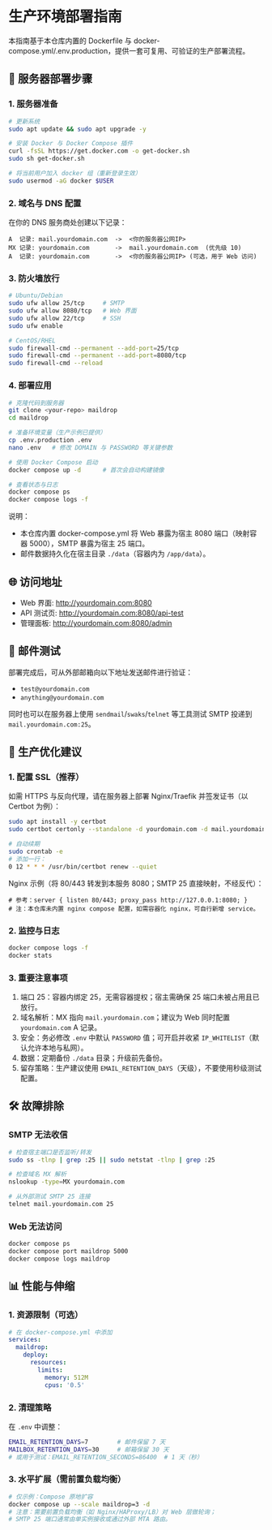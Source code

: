 # 生产环境部署指南

本指南基于本仓库内置的 Dockerfile 与 docker-compose.yml/.env.production，提供一套可复用、可验证的生产部署流程。

## 🚀 服务器部署步骤

### 1. 服务器准备
```bash
# 更新系统
sudo apt update && sudo apt upgrade -y

# 安装 Docker 与 Docker Compose 插件
curl -fsSL https://get.docker.com -o get-docker.sh
sudo sh get-docker.sh

# 将当前用户加入 docker 组（重新登录生效）
sudo usermod -aG docker $USER
```

### 2. 域名与 DNS 配置
在你的 DNS 服务商处创建以下记录：
```
A  记录: mail.yourdomain.com  ->  <你的服务器公网IP>
MX 记录: yourdomain.com       ->  mail.yourdomain.com  (优先级 10)
A  记录: yourdomain.com       ->  <你的服务器公网IP> (可选，用于 Web 访问)
```

### 3. 防火墙放行
```bash
# Ubuntu/Debian
sudo ufw allow 25/tcp     # SMTP
sudo ufw allow 8080/tcp   # Web 界面
sudo ufw allow 22/tcp     # SSH
sudo ufw enable

# CentOS/RHEL
sudo firewall-cmd --permanent --add-port=25/tcp
sudo firewall-cmd --permanent --add-port=8080/tcp
sudo firewall-cmd --reload
```

### 4. 部署应用
```bash
# 克隆代码到服务器
git clone <your-repo> maildrop
cd maildrop

# 准备环境变量（生产示例已提供）
cp .env.production .env
nano .env   # 修改 DOMAIN 与 PASSWORD 等关键参数

# 使用 Docker Compose 启动
docker compose up -d      # 首次会自动构建镜像

# 查看状态与日志
docker compose ps
docker compose logs -f
```

说明：
- 本仓库内置 docker-compose.yml 将 Web 暴露为宿主 8080 端口（映射容器 5000），SMTP 暴露为宿主 25 端口。
- 邮件数据持久化在宿主目录 `./data`（容器内为 `/app/data`）。

## 🌐 访问地址

- Web 界面: http://yourdomain.com:8080
- API 测试页: http://yourdomain.com:8080/api-test
- 管理面板: http://yourdomain.com:8080/admin

## 📧 邮件测试

部署完成后，可从外部邮箱向以下地址发送邮件进行验证：
- `test@yourdomain.com`
- `anything@yourdomain.com`

同时也可以在服务器上使用 `sendmail`/`swaks`/`telnet` 等工具测试 SMTP 投递到 `mail.yourdomain.com:25`。

## 🔧 生产优化建议

### 1. 配置 SSL（推荐）
如需 HTTPS 与反向代理，请在服务器上部署 Nginx/Traefik 并签发证书（以 Certbot 为例）：
```bash
sudo apt install -y certbot
sudo certbot certonly --standalone -d yourdomain.com -d mail.yourdomain.com

# 自动续期
sudo crontab -e
# 添加一行：
0 12 * * * /usr/bin/certbot renew --quiet
```

Nginx 示例（将 80/443 转发到本服务 8080；SMTP 25 直接映射，不经反代）：
```
# 参考：server { listen 80/443; proxy_pass http://127.0.0.1:8080; }
# 注：本仓库未内置 nginx compose 配置，如需容器化 nginx，可自行新增 service。
```

### 2. 监控与日志
```bash
docker compose logs -f
docker stats
```

### 3. 重要注意事项
1) 端口 25：容器内绑定 25，无需容器提权；宿主需确保 25 端口未被占用且已放行。
2) 域名解析：MX 指向 `mail.yourdomain.com`；建议为 Web 同时配置 `yourdomain.com` A 记录。
3) 安全：务必修改 `.env` 中默认 `PASSWORD` 值；可开启并收紧 `IP_WHITELIST`（默认允许本地与私网）。
4) 数据：定期备份 `./data` 目录；升级前先备份。
5) 留存策略：生产建议使用 `EMAIL_RETENTION_DAYS`（天级），不要使用秒级测试配置。

## 🛠️ 故障排除

### SMTP 无法收信
```bash
# 检查宿主端口是否监听/转发
sudo ss -tlnp | grep :25 || sudo netstat -tlnp | grep :25

# 检查域名 MX 解析
nslookup -type=MX yourdomain.com

# 从外部测试 SMTP 25 连接
telnet mail.yourdomain.com 25
```

### Web 无法访问
```bash
docker compose ps
docker compose port maildrop 5000
docker compose logs maildrop
```

## 📊 性能与伸缩

### 1. 资源限制（可选）
```yaml
# 在 docker-compose.yml 中添加
services:
  maildrop:
    deploy:
      resources:
        limits:
          memory: 512M
          cpus: '0.5'
```

### 2. 清理策略
在 `.env` 中调整：
```bash
EMAIL_RETENTION_DAYS=7        # 邮件保留 7 天
MAILBOX_RETENTION_DAYS=30     # 邮箱保留 30 天
# 或用于测试：EMAIL_RETENTION_SECONDS=86400  # 1 天（秒）
```

### 3. 水平扩展（需前置负载均衡）
```bash
# 仅示例：Compose 原地扩容
docker compose up --scale maildrop=3 -d
# 注意：需要前置负载均衡（如 Nginx/HAProxy/LB）对 Web 层做轮询；
# SMTP 25 端口通常由单实例接收或通过外部 MTA 路由。
```

